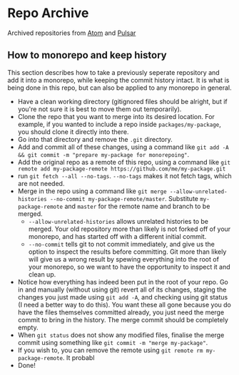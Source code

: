 # Repo Archive

Archived repositories from [Atom](https://github.com/atom) and [Pulsar](https://github.com/pulsar-edit)

## How to monorepo and keep history

This section describes how to take a previously seperate repository and add it into a monorepo, while keeping the commit history intact. It is what is being done in this repo, but can also be applied to any monorepo in general.

- Have a clean working directory (gitignored files should be alright, but if you're not sure it is best to move them out temporarily).
- Clone the repo that you want to merge into its desired location. For example, if you wanted to include a repo inside `packages/my-package`, you should clone it directly into there.
- Go into that directory and remove the `.git` directory.
- Add and commit all of these changes, using a command like `git add -A && git commit -m "prepare my-package for monorepoing"`.
- Add the original repo as a remote of this repo, using a command like `git remote add my-package-remote https://github.com/me/my-package.git`
- run `git fetch --all --no-tags`. `--no-tags` makes it not fetch tags, which are not needed.
- Merge in the repo using a command like `git merge --allow-unrelated-histories --no-commit my-package-remote/master`. Substitute `my-package-remote` and `master` for the remote name and branch to be merged.
  - `--allow-unrelated-histories` allows unrelated histories to be merged. Your old repository more than likely is not forked off of your monorepo, and has started off with a different initial commit.
  - `--no-commit` tells git to not commit immediately, and give us the option to inspect the results before committing. Git more than likely will give us a wrong result by spewing everything into the root of your monorepo, so we want to have the opportunity to inspect it and clean up.
- Notice how everything has indeed been put in the root of your repo. Go in and manually (without using git) revert all of its changes, staging the changes you just made using `git add -A`, and checking using git status (I need a better way to do this). You want these all gone because you do have the files themselves committed already, you just need the merge commit to bring in the history. The merge commit should be completely empty.
- When `git status` does not show any modified files, finalise the merge commit using something like `git commit -m "merge my-package"`.
- If you wish to, you can remove the remote using `git remote rm my-package-remote`. It probabl
- Done!
